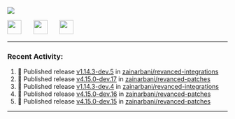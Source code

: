 <p align="left">
  <!-- Typing SVG by DenverCoder1 - https://github.com/DenverCoder1/readme-typing-svg -->
  <a href="https://github.com/DenverCoder1/readme-typing-svg">
    <img src="https://readme-typing-svg.demolab.com/?lines=Hello%2E%2E%2E;Im%20Zain;&font=Fira%20Code&center=false&width=440&height=45&color=00FFFF&vCenter=true&pause=1000&size=22" /></a>
</p>

<p align="left">
  <a href="https://www.youtube.com/@zainarbani"><img width="32px" src="https://www.freeiconspng.com/uploads/youtube-subscribe-png-youtube-subscribe-to-5.png"/></a>
  &#8287;&#8287;&#8287;&#8287;&#8287;
  <a href="mailto:zaintsyariev@gmail.com"><img width="32px" src="https://www.freeiconspng.com/uploads/email-icon--100-flat-vol-2-iconset--graphicloads-18.png"/></a>
  &#8287;&#8287;&#8287;&#8287;&#8287;
  <a href="https://t.me/AnotherZain"><img width="32px" src="https://www.freeiconspng.com/uploads/telegram-icon-1.png"></a>
</p>

---

<h3>Recent Activity:</h3>

<!-- https://github.com/jamesgeorge007/github-activity-readme -->
<!--START_SECTION:activity-->
1. 🚀 Published release [v1.14.3-dev.5](https://github.com/zainarbani/revanced-integrations/releases/tag/v1.14.3-dev.5) in [zainarbani/revanced-integrations](https://github.com/zainarbani/revanced-integrations)
2. 🚀 Published release [v4.15.0-dev.17](https://github.com/zainarbani/revanced-patches/releases/tag/v4.15.0-dev.17) in [zainarbani/revanced-patches](https://github.com/zainarbani/revanced-patches)
3. 🚀 Published release [v1.14.3-dev.4](https://github.com/zainarbani/revanced-integrations/releases/tag/v1.14.3-dev.4) in [zainarbani/revanced-integrations](https://github.com/zainarbani/revanced-integrations)
4. 🚀 Published release [v4.15.0-dev.16](https://github.com/zainarbani/revanced-patches/releases/tag/v4.15.0-dev.16) in [zainarbani/revanced-patches](https://github.com/zainarbani/revanced-patches)
5. 🚀 Published release [v4.15.0-dev.15](https://github.com/zainarbani/revanced-patches/releases/tag/v4.15.0-dev.15) in [zainarbani/revanced-patches](https://github.com/zainarbani/revanced-patches)
<!--END_SECTION:activity-->

---
